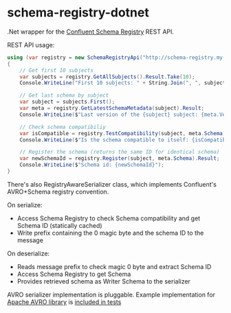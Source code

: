 # schema-registry-dotnet

<!---
[![Build status](https://ci.appveyor.com/api/projects/status/iw1d99tqhchpdtks/branch/master?svg=true)](https://ci.appveyor.com/project/jakobz/schema-registry-dotnet/branch/master)
-->
.Net wrapper for the [Confluent Schema Registry](http://docs.confluent.io/1.0.1/schema-registry/docs/index.html) REST API.

REST API usage:
```c#
using (var registry = new SchemaRegistryApi("http://schema-registry.my-company.com"))
{
    // Get first 10 subjects
    var subjects = registry.GetAllSubjects().Result.Take(10);
    Console.WriteLine("First 10 subjects: " + String.Join(", ", subjects));

    // Get last schema by subject
    var subject = subjects.First();
    var meta = registry.GetLatestSchemaMetadata(subject).Result;
    Console.WriteLine($"Last version of the {subject} subject: {meta.Version}");

    // Check schema compatibiliy
    var isCompatible = registry.TestCompatibility(subject, meta.Schema).Result;
    Console.WriteLine($"Is the schema compatible to itself: {isCompatible}");

    // Register the schema (returns the same ID for identical schema)
    var newSchemaId = registry.Register(subject, meta.Schema).Result;
    Console.WriteLine($"Schema id: {newSchemaId}");
}
```

There's also RegistryAwareSerializer<T> class, which implements Confluent's AVRO+Schema registry convention.
  
On serialize: 
- Access Schema Registry to check Schema compatibility and get Schema ID (statically cached)
- Write prefix containing the 0 magic byte and the schema ID to the message

On deserialize:
- Reads message prefix to check magic 0 byte and extract Schema ID
- Access Schema Registry to get Schema
- Provides retrieved schema as Writer Schema to the serializer

AVRO serializer implementation is pluggable. Example implementation for [Apache AVRO library](https://www.nuget.org/packages/Apache.Avro/) is [included in tests](https://github.com/jakobz/schema-registry-dotnet/blob/master/SchemaRegistry.Tests/Serialization/AvroSerializerFactory.cs)
